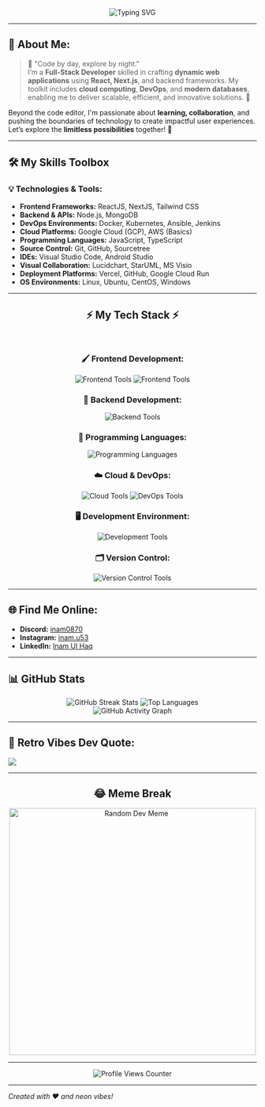 <div align="center">
  <img src="https://readme-typing-svg.demolab.com?font=Fira+Code&size=28&duration=4000&pause=500&color=00FF99&center=true&vCenter=true&width=800&height=60&lines=Hey+there!+I'm+Inam+Ul+Haq;Full-Stack+Developer+%7C+Tech+Enthusiast;Welcome+to+my+GitHub+Universe!" alt="Typing SVG" />
</div>

---

## 💾 About Me:
> 🌟 "Code by day, explore by night."  
I’m a **Full-Stack Developer** skilled in crafting **dynamic web applications** using **React, Next.js**, and backend frameworks. My toolkit includes **cloud computing**, **DevOps**, and **modern databases**, enabling me to deliver scalable, efficient, and innovative solutions. 🚀  

Beyond the code editor, I'm passionate about **learning, collaboration**, and pushing the boundaries of technology to create impactful user experiences. Let’s explore the **limitless possibilities** together! 🌌  

---

## 🛠️ My Skills Toolbox
### 💡 Technologies & Tools:
- **Frontend Frameworks:** ReactJS, NextJS, Tailwind CSS  
- **Backend & APIs:** Node.js, MongoDB  
- **DevOps Environments:** Docker, Kubernetes, Ansible, Jenkins  
- **Cloud Platforms:** Google Cloud (GCP), AWS (Basics)  
- **Programming Languages:** JavaScript, TypeScript  
- **Source Control:** Git, GitHub, Sourcetree  
- **IDEs:** Visual Studio Code, Android Studio  
- **Visual Collaboration:** Lucidchart, StarUML, MS Visio  
- **Deployment Platforms:** Vercel, GitHub, Google Cloud Run  
- **OS Environments:** Linux, Ubuntu, CentOS, Windows  

---

<div align="center">
  <h2>⚡ My Tech Stack ⚡</h2>
  <br/>

  ### 🖌️ Frontend Development:
  <img src="https://skillicons.dev/icons?i=react,html,css" alt="Frontend Tools" />
  <img src="https://skillicons.dev/icons?i=tailwind,nextjs" alt="Frontend Tools" />
  <br/>

  ### 🔧 Backend Development:
  <img src="https://skillicons.dev/icons?i=nodejs" alt="Backend Tools" />
  <br/>

  ### 📜 Programming Languages:
  <img src="https://skillicons.dev/icons?i=typescript,javascript" alt="Programming Languages" />
  <br/>

  ### ☁️ Cloud & DevOps:
  <img src="https://skillicons.dev/icons?i=docker,aws,gcp" alt="Cloud Tools" />
  <img src="https://skillicons.dev/icons?i=kubernetes,jenkins" alt="DevOps Tools" />
  <br/>

  ### 🖥️ Development Environment:
  <img src="https://skillicons.dev/icons?i=vscode,linux,vim" alt="Development Tools" />
  <br/>

  ### 🗂️ Version Control:
  <img src="https://skillicons.dev/icons?i=git" alt="Version Control Tools" />
  <br/>
  
</div>



---

## 🌐 Find Me Online:
- **Discord:** [inam0870](https://discord.gg/inam0870)  
- **Instagram:** [inam.u53](https://instagram.com/inam.u53)  
- **LinkedIn:** [Inam Ul Haq](https://linkedin.com/in/inam-ul-haq-442b1524b)  

---

## 📊 GitHub Stats
<div align="center">
  <img src="https://github-readme-streak-stats.herokuapp.com?user=inam101001&theme=radical&hide_border=false" alt="GitHub Streak Stats" />
  <img src="https://github-readme-stats.vercel.app/api/top-langs/?username=inam101001&layout=compact&theme=radical&hide_border=false" alt="Top Languages" />
  <br/>
  <img src="https://activity-graph.herokuapp.com/graph?username=inam101001&bg_color=141321&color=00ff99&line=00ff99&point=ffffff&area=true&hide_border=true" alt="GitHub Activity Graph" />
</div>

---

## 🎵 Retro Vibes Dev Quote:
![](https://quotes-github-readme.vercel.app/api?type=horizontal&theme=radical)

---

<div align="center">
  <h2>😂 Meme Break</h2>
  <img src="https://rm.up.railway.app/" alt="Random Dev Meme" width="500px"/>
</div>

---

<div align="center">
  <img src="https://visitcount.itsvg.in/api?id=inam101001&icon=2&color=5" alt="Profile Views Counter" />
</div>

---

*Created with ❤️ and neon vibes!*
